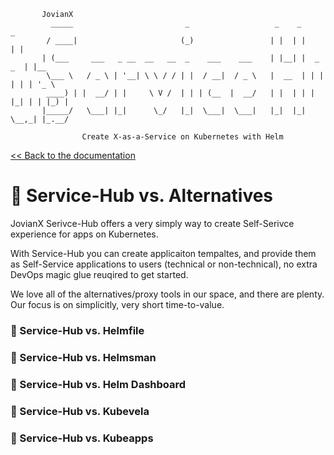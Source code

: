 ```shell
       JovianX
         _____                         _                   _    _           _
        / ____|                       (_)                 | |  | |         | |
       | (___     ___   _ __  __   __  _    ___    ___    | |__| |  _   _  | |__
        \___ \   / _ \ | '__| \ \ / / | |  / __|  / _ \   |  __  | | | | | | '_ \
        ____) | |  __/ | |     \ V /  | | | (__  |  __/   | |  | | | |_| | | |_) |
       |_____/   \___| |_|      \_/   |_|  \___|  \___|   |_|  |_|  \__,_| |_.__/

                Create X-as-a-Service on Kubernetes with Helm
```

[\<\< Back to the documentation](README.md)

# 🍱 Service-Hub vs. Alternatives

JovianX Serivce-Hub offers a very simply way to create Self-Serivce experience for apps on Kubernetes. 


With Service-Hub you can create applicaiton tempaltes, and provide them as Self-Service applications to users (technical or non-technical), no extra DevOps magic glue reuqired to get started.

We love all of the alternatives/proxy tools in our space, and there are plenty. Our focus is on simplicitly, very short time-to-value. 


### 🍱 Service-Hub vs. Helmfile

### 🍱 Service-Hub vs. Helmsman

### 🍱 Service-Hub vs. Helm Dashboard

### 🍱 Service-Hub vs. Kubevela

### 🍱 Service-Hub vs. Kubeapps
